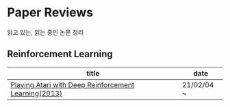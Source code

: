 # Paper Reviews

읽고 있는, 읽는 중인 논문 정리

## Reinforcement Learning

| title                                                        | date       |
| ------------------------------------------------------------ | ---------- |
| [Playing Atari with Deep Reinforcement Learning(2013)](https://github.com/hyunbool/TIL/blob/main/Papers/Playing%20Atari%20with%20Deep%20Reinforcement%20Learning(2013).md) | 21/02/04 ~ |

